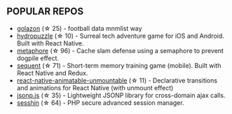 ## POPULAR REPOS


- [golazon](https://github.com/sobstel/golazon) (☆ 25) - football data mnmlist way
- [hydropuzzle](https://github.com/sobstel/hydropuzzle) (☆ 10) - Surreal tech adventure game for iOS and Android. Built with React Native.
- [metaphore](https://github.com/sobstel/metaphore) (☆ 96) - Cache slam defense using a semaphore to prevent dogpile effect.
- [sequent](https://github.com/sobstel/sequent) (☆ 71) - Short-term memory training game (mobile). Built with React Native and Redux.
- [react-native-animatable-unmountable](https://github.com/sobstel/react-native-animatable-unmountable) (☆ 11) - Declarative transitions and animations for React Native (with unmount effect)
- [jsonp.js](https://github.com/sobstel/jsonp.js) (☆ 35) - Lightweight JSONP library for cross-domain ajax calls.
- [sesshin](https://github.com/sobstel/sesshin) (☆ 64) - PHP secure advanced session manager.

<!--
**sobstel/sobstel** is a ✨ _special_ ✨ repository because its `README.md` (this file) appears on your GitHub profile.

Here are some ideas to get you started:

- 🔭 I’m currently working on ...
- 🌱 I’m currently learning ...
- 👯 I’m looking to collaborate on ...
- 🤔 I’m looking for help with ...
- 💬 Ask me about ...
- 📫 How to reach me: ...
- 😄 Pronouns: ...
- ⚡ Fun fact: ...
-->
